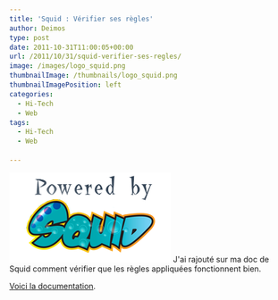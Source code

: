 ```yaml
---
title: 'Squid : Vérifier ses règles'
author: Deimos
type: post
date: 2011-10-31T11:00:05+00:00
url: /2011/10/31/squid-verifier-ses-regles/
image: /images/logo_squid.png
thumbnailImage: /thumbnails/logo_squid.png
thumbnailImagePosition: left
categories:
  - Hi-Tech
  - Web
tags:
  - Hi-Tech
  - Web

---
```

![Squid_logo](/images/logo_squid.png)
J'ai rajouté sur ma doc de Squid comment vérifier que les règles appliquées fonctionnent bien.

[Voici la documentation](http://wiki.deimos.fr/Squid_:_Installation_et_configuration_de_Squid).